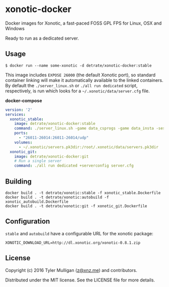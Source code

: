 # xonotic-docker

Docker images for Xonotic, a fast-paced FOSS GPL FPS for Linux, OSX and Windows

Ready to run as a dedicated server.

## Usage

```
$ docker run --name some-xonotic -d detrate/xonotic-docker:stable
```

This image includes `EXPOSE 26000` (the default Xonotic port), so standard container linking will make it automatically available to the linked containers. By default the `./server_linux.sh` or `./all run dedicated` script, respectively, is run which looks for a `~/.xonotic/data/server.cfg` file.

**docker-compose**

```yaml
version: '2'
services:
  xonotic_stable:
    image: detrate/xonotic-docker:stable
    command: ./server_linux.sh -game data_csprogs -game data_insta -sessionid insta +serverconfig configs/info-overkill.cfg
    ports:
      - "26011-26014:26011-26014/udp"
    volumes:
      - ~/.xonotic/servers.pk3dir:/root/.xonotic/data/servers.pk3dir    
  xonotic_git:
    image: detrate/xonotic-docker:git
    # Run a single server
    command: ./all run dedicated +serverconfig server.cfg   
```

## Building

```
docker build . -t detrate/xonotic:stable -f xonotic_stable.Dockerfile
docker build . -t detrate/xonotic:autobuild -f xonotic_autobuild.Dockerfile
docker build . -t detrate/xonotic:git -f xonotic_git.Dockerfile
```

## Configuration

`stable` and `autobuild` have a configurable URL for the xonotic package:

```
XONOTIC_DOWNLOAD_URL=http://dl.xonotic.org/xonotic-0.8.1.zip
```

## License

Copyright (c) 2016 Tyler Mulligan (z@xnz.me) and contributors.

Distributed under the MIT license. See the LICENSE file for more details.